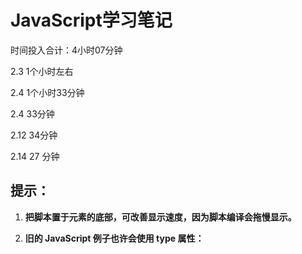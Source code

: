 # JavaScript学习笔记

时间投入合计：4小时07分钟

2.3 1个小时左右

2.4  1个小时33分钟

2.4  33分钟

2.12   34分钟

2.14  27 分钟

   

## 提示：

1. **把脚本置于元素的底部，可改善显示速度，因为脚本编译会拖慢显示。**

2. **旧的 JavaScript 例子也许会使用 type 属性：<script type="text/javascript">。**

   **注释：type 属性不是必需的。JavaScript 是 HTML 中的默认脚本语言。**
   
3. **外部脚本不能包含  标签。**

4. **script标签一般放置在head或者body里面。**

5. **JavaScript支持折行书写，只要在这条语句结束时加上“；”就行**。

6. **字符串之间可以直接用加法进行运算，等效于拼接在一起。多个空格会被认为是一个空格。**

   **"Bill" + " " + "Gates"，计算为 "Bill Gates"**

7. **双斜杠 // 或 /* 与 */*之间的代码被视为注释***

8. **JavaScript 对大小写敏感 ,所有 JavaScript 标识符\*对大小写敏感\*,**

   **变量 lastName 和 lastname，是两个不同的变量。**

------
1. innerHTML 返回某个开始和结束标签之间的 HTML

2. obj.属性(html元素的属性)来改变原来的属性值
   - obj.src='/i/eg_bulbon.gif'  修改图片的指向
   - obj.style.something 来修改样式
   
------

## Day1 开始时间：23:00

   #### JavaScript 能够以不同方式“显示”数据：

   - 使用 window.alert() 写入警告框

   - 使用 document.write() 写入 HTML 输出

     **注意：**在 HTML 文档完全加载后使用 **document.write()** 将*删除所有已有的 HTML* ：

   - 使用 innerHTML 写入 HTML 元素

   - 使用 console.log() 写入浏览器控制台

#### 构造变量名称（唯一标识符）的通用规则是：

- 名称可包含字母、数字、下划线和美元符号
- 名称必须以字母开头
- 名称也可以 $ 和 _ 开头（但是在本教程中我们不会这么做）
- 名称对大小写敏感（y 和 Y 是不同的变量）
- 保留字（比如 JavaScript 的关键词）无法用作变量名称

## 变量以及运算符：

**声明变量之后，变量是没有值的。（技术上，它的值是 undefined）**

**重复声明 JavaScript 变量**

​        	如果再次声明某个 JavaScript 变量，将不会丢它的值。

​			在这两条语句执行后，变量 carName 的值仍然是 "porsche"**

```js
var carName = "porsche";
var carName; 
```

当字符串加上数值时，将会变成其余数值会被视作字符串并被**级联**。

例如var a = “8” + 3 + 5，其结果等于835。在用于字符串时，**+** 运算符被称为**级联运算符**。

**比较运算符：**

| 运算符  |        描述        |
| :-----: | :----------------: |
|   ==    |        等于        |
| **===** |    **等值等型**    |
|   !=    |       不相等       |
| **!==** | **不等值或不等型** |
|    >    |        大于        |
|    <    |        小于        |
|   >=    |     大于或等于     |
|   <=    |     小于或等于     |
|    ?    |     三元运算符     |

### JavaScript 类型运算符

| 运算符     | 描述                                  |
| :--------- | :------------------------------------ |
| typeof     | 返回变量的类型。                      |
| instanceof | 返回 true，如果对象是对象类型的实例。 |

运算符\*\*是幂运算 例如3\**2，结果是9

在js里面除法就是除法，例如7/2，结果是3.5，而不是3

### JavaScript 运算符优先级值

| 值   | 运算符     | 描述             | 实例             |
| :--- | :--------- | :--------------- | :--------------- |
| 20   | ( )        | 表达式分组       | (3 + 4)          |
|      |            |                  |                  |
| 19   | .          | 成员             | person.name      |
| 19   | []         | 成员             | person["name"]   |
| 19   | ()         | 函数调用         | myFunction()     |
| 19   | new        | 创建             | new Date()       |
|      |            |                  |                  |
| 17   | ++         | 后缀递增         | i++              |
| 17   | --         | 后缀递减         | i--              |
|      |            |                  |                  |
| 16   | ++         | 前缀递增         | ++i              |
| 16   | --         | 前缀递减         | --i              |
| 16   | !          | 逻辑否           | !(x==y)          |
| 16   | typeof     | 类型             | typeof x         |
|      |            |                  |                  |
| 15   | **         | 求幂 (ES7)       | 10 ** 2          |
|      |            |                  |                  |
| 14   | *          | 乘               | 10 * 5           |
| 14   | /          | 除               | 10 / 5           |
| 14   | %          | 模数除法         | 10 % 5           |
|      |            |                  |                  |
| 13   | +          | 加               | 10 + 5           |
| 13   | -          | 减               | 10 - 5           |
|      |            |                  |                  |
| 12   | <<         | 左位移           | x << 2           |
| 12   | >>         | 右位移           | x >> 2           |
| 12   | >>>        | 右位移（无符号） | x >>> 2          |
|      |            |                  |                  |
| 11   | <          | 小于             | x < y            |
| 11   | <=         | 小于或等于       | x <= y           |
| 11   | >          | 大于             | x > y            |
| 11   | >=         | 大于或等于       | x >= y           |
| 11   | in         | 对象中的属性     | "PI" in Math     |
| 11   | instanceof | 对象的实例       | instanceof Array |
|      |            |                  |                  |
| 10   | ==         | 相等             | x == y           |
| 10   | ===        | 严格相等         | x === y          |
| 10   | !=         | 不相等           | x != y           |
| 10   | !==        | 严格不相等       | x !== y          |
|      |            |                  |                  |
| 9    | &          | 按位与           | x & y            |
| 8    | ^          | 按位 XOR         | x ^ y            |
| 7    | \|         | 按位或           | x \| y           |
| 6    | &&         | 逻辑与           | x && y           |
| 5    | \|\|       | 逻辑否           | x \|\| y         |
| 4    | ? :        | 条件             | ? "Yes" : "No"   |
|      |            |                  |                  |
| 3    | =          | 赋值             | x = y            |
| 3    | +=         | 赋值             | x += y           |
| 3    | -=         | 赋值             | x -= y           |
| 3    | *=         | 赋值             | x *= y           |
| 3    | %=         | 赋值             | x %= y           |
| 3    | <<=        | 赋值             | x <<= y          |
| 3    | >>=        | 赋值             | x >>= y          |
| 3    | >>>=       | 赋值             | x >>>= y         |
| 3    | &=         | 赋值             | x &= y           |
| 3    | ^=         | 赋值             | x ^= y           |
| 3    | \|=        | 赋值             | x \|= y          |
|      |            |                  |                  |
| 2    | yield      | 暂停函数         | yield x          |
| 1    | ,          | 逗号             | 7 , 8            |

**提示：**括号中的表达式会在值在表达式的其余部分中被使用之前进行完全计算。

## javascript的数据类型：

**字符串值，数值，布尔值，数组，对象**

JavaScript 拥有动态类型。这意味着相同变量可用作不同类型：

```js
var x;               // 现在 x 是 undefined
var x = 7;           // 现在 x 是数值
var x = "Bill";      // 现在 x 是字符串值
```

### JavaScript 字符串值

字符串（或文本字符串）是一串字符（比如 "Bill Gates"）。

字符串被引号包围。您可使用单引号或双引号：

### JavaScript 数值

JavaScript 只有一种数值类型。

写数值时用不用小数点均可：

### JavaScript 布尔值

布尔值只有两个值：true 或 false。

### JavaScript 数组

JavaScript 数组用方括号书写。

数组的项目由逗号分隔。

下面的代码声明（创建）了名为 cars 的数组，包含三个项目（汽车品牌）：

```js
var cars = ["Porsche", "Volvo", "BMW"];	
```

数组索引基于零，这意味着第一个项目是 [0]，第二个项目是 [1]，以此类推。

### JavaScript 对象

JavaScript 对象用花括号来书写。

对象属性是 *name*:*value* 对，由逗号分隔。

```js
var person = {firstName:"Bill", lastName:"Gates", age:62, eyeColor:"blue"};
```

### Undefined

在 JavaScript 中，没有值的变量，其值是 undefined。typeof 也返回 undefined。

任何变量均可通过设置值为 undefined 进行清空。其类型也将是 undefined。

### Null

在 JavaScript 中，null 是 "nothing"。它被看做不存在的事物。

不幸的是，在 JavaScript 中，null 的数据类型是对象。

您可以把 null 在 JavaScript 中是对象理解为一个 bug。它本应是 null。

您可以通过设置值为 null 清空对象：

```
var person = null;           // 值是 null，但是类型仍然是对象
```

#### Undefined 与 Null 的区别

Undefined 与 null 的**值相等**，但类型不相等：

```
typeof undefined              // undefined
typeof null                   // object
null === undefined            // false
null == undefined             // true
```

### typeof 的用法

可通过typeof来确定数据的类型，不用加小括号，使用方法

```js
typeof 0   			     //输出结果为number
typeof "bill" 		     //输出结果为string
typeof [1,2,3] 			 //输出结果为object，因为js里数组属于对象
```

typeof 运算符可返回以下原始类型之一：

- string
- number
- boolean
- undefined
- function
- object

typeof 运算符把对象、数组或 null 返回 object。

typeof 运算符不会把函数返回 object。

```js
typeof {name:'Bill', age:62} // 返回 "object"
typeof [1,2,3,4]             // 返回 "object" (并非 "array"，参见下面的注释)
typeof null                  // 返回 "object"
typeof function myFunc(){}   // 返回 "function"
```

JavaScript里面的对象，一般意义上指的是用花括号括起来的键值对，但有两种特例，1.数组 2.null 

结束时间：00:33

----

## Day 2开始时间21:08

## JavaScript函数

使用上面的例子，toCelsius 引用的是函数对象，而 toCelsius() 引用的是函数结果

function toCelsius(f) {
    return (5/9) * (f-32);
}
document.getElementById("demo").innerHTML = toCelsius(86);

document.getElementById("demo").innerHTML = toCelsius;

// 第二种显示的就是toCelsius函数本身

### 局部变量

在 JavaScript 函数中声明的变量，会成为函数的*局部变量*。

局部变量只能在函数内访问。

```js
// 此处的代码不能使用 carName

function myFunction() {
    var carName = "Volvo";
    // code here CAN use carName
}

// 此处的代码可以使用 carName
```

由于局部变量只能被其函数识别，因此可以在不同函数中使用相同名称的变量。

局部变量在函数开始时创建，在函数完成时被删除。

## JavaScript对象详解

对象一般意义上指的是花括号括起来的键值对，键和值之间用冒号隔开，例如 var car = {type : "porsche", color : "white" }

### 对象方法

对象也可以有**方法**。方法是在对象上执行的**动作**。方法以*函数定义*被存储在属性中。

| 属性      | 属性值                                                    |
| :-------- | :-------------------------------------------------------- |
| firstName | Bill                                                      |
| lastName  | Gates                                                     |
| age       | 62                                                        |
| eyeColor  | blue                                                      |
| fullName  | function() {return this.firstName + " " + this.lastName;} |

方法是作为属性来存储的函数。

### this 关键词

在函数定义中，this 引用该函数的“拥有者”。

在上面的例子中，this 指的是“拥有” fullName 函数的 *person 对象*。

换言之，this.firstName 的意思是 *this 对象*的 firstName 属性。

```js
var person = {
  firstName: "Bill",
  lastName : "Gates",
  id       : 678,
  fullName : function() {
    return this.firstName + " " + this.lastName;
  }
};
```

### 访问对象属性

您能够以两种方式访问属性：

```
objectName.propertyName
```

或者

```
objectName["propertyName"]
```

所以现在对于 数组是一种对象，是不是能够理解了呢，数组其实就是键值对，只不过键是0到n的数字而已。

如果通过关键词 "new" 来声明 JavaScript 变量，则该变量会被创建为对象：

```
var x = new String();        // 把 x 声明为 String 对象
var y = new Number();        // 把 y 声明为 Number 对象
var z = new Boolean();       //	把 z 声明为 Boolean 对象
```

请避免字符串、数值或逻辑对象。他们会增加代码的复杂性并降低执行速度。

结束时间21:41

## JS事件

| onchange    | HTML 元素已被改变            |
| ----------- | ---------------------------- |
| onclick     | 用户点击了 HTML 元素         |
| onmouseover | 用户把鼠标移动到 HTML 元素上 |
| onmouseout  | 用户把鼠标移开 HTML 元素     |
| onkeydown   | 用户按下键盘按键             |
| onload      | 浏览器已经完成页面加载       |

## JS字符串详解

字符串可以通过单引号或者双引号

```js
var carname = "Porsche 911";
var carname = 'Porsche 911';
```

字符串的长度可以通过 str.length 方法获取

```js
var txt = "ABCDEFGHIJKLMNOPQRSTUVWXYZ";
var sln = txt.length;
```

避免字符串的误解，可以使用反斜杠转义字符

| 代码 | 结果 | 描述   |
| :--- | :--- | :----- |
| \'   | '    | 单引号 |
| \"   | "    | 双引号 |
| \\   | \    | 反斜杠 |

### 长代码行换行

为了最佳可读性， 程序员们通常会避免每行代码超过 80 个字符串。

#### 如果某条 JavaScript 语句不适合一整行，那么最佳换行位置是某个运算符之后：

```js
document.getElementById("demo").innerHTML =
"Hello Kitty.";
```

#### 您也可以*在字符串中*换行，通过一个反斜杠即可：

```js
document.getElementById("demo").innerHTML = "Hello \
Kitty!";
```

**部分浏览器不支持**

对长字符串换行的最安全做法（但是有点慢）是使用字符串加法：

```js
document.getElementById("demo").innerHTML = "Hello" + 
"Kitty!";
```

您不能通过反斜杠对代码行进行换行：

```js
document.getElementById("demo").innerHTML = \ 
"Hello Kitty!";
```

## 字符串可以是对象

通常，JavaScript 字符串是原始值，通过字面方式创建：

```js
var firstName = "Bill"
```

但是字符串也可通过关键词 new 定义为对象：

```js
var firstName = new String("Bill")
```

#### js中两个对象无法比较

```js
var x = new String("Bill");             
var y = new String("Bill");

// (x == y) 为 false，因为 x 和 y 是不同的对象
// (x === y) 为 false，因为 x 和 y 是不同的对象
// 两个对象进行比较，返回值必定为false
```

### 字符串方法：

字符串是一种原样保持的数据结构，无论输入多少空格它都会保留下来。

##### str.length  //返回字符串长度

从前往后检索

##### str.indexof("china") //返回字符串在str中首次出现的索引

从后往前检索

##### str.lastIndexOf() //返回字符串在str中最后出现的缩影

indexof 和lastIndexOf 如果未找到文本，均返回-1

两种方法都接受作为检索起始位置的第二个参数。

```js
var str = "The full name of China is the People's Republic of China.";
var pos = str.indexOf("China", 18);
```

lastIndexOf() 方法向后进行检索（从尾到头），这意味着：假如第二个参数是 50，则从位置 50 开始检索，直到字符串的起点。

```js
var str = "The full name of China is the People's Republic of China.";
var pos = str.lastIndexOf("China", 50);
```

## 检索字符串中的字符串

search() 方法搜索特定值的字符串，并返回匹配的位置：

```js
var str = "The full name of China is the People's Republic of China.";
var pos = str.search("locate");
```

两种方法，indexOf() 与 search()，是*相等的*。

这两种方法是不相等的。区别在于：

- search() 方法无法设置开始位置参数。
- indexOf() 方法无法设置更强大的搜索值（正则表达式）。

## 提取部分字符串

有三种提取部分字符串的方法：

- slice(*start*, *end*)
- substring(*start*, *end*)
- substr(*start*, *length*)

### slice方法

设置的是两个参数：起始索引（开始位置），终止索引（结束位置），当某个参数为负，则从字符串的结尾开始计数。如果当某个参数为负，则从字符串的结尾开始计数。

```js
var str = "Apple, Banana, Mango";
var res = str.slice(-13,-7);
```

当slice参数为负数时，也是第一个参数一定比第二个参数小

如果省略第二个参数，默认裁剪剩余部分。

本质上获取的长度是 [起始索引，终止索引)  左闭右开

### substring方法

类似于slice方法，不同点在于substring无法接受负的数字

### substr方法

不同之处在于第二个参数规定被提取部分的长度

```js
var str = "Apple, Banana, Mango";
var res = str.substr(7,6);
```

## 替换字符串内容

replace() 方法用另一个值替换在字符串中指定的值：

```js
str = "Please visit Microsoft!";
var n = str.replace("Microsoft", "W3School");
```

replace() 方法不会改变调用它的字符串。它返回的是新字符串。

默认地，replace() *只替换首个匹配*：

默认地，replace() 对大小写敏感。因此不对匹配 MICROSOFT：

如需执行大小写不敏感的替换，请使用正则表达式 /i（大小写不敏感）：

```js
str = "Please visit Microsoft!";
var n = str.replace(/MICROSOFT/i, "W3School");
```

如需替换所有匹配，请使用正则表达式的 g 标志（用于全局搜索）：

```js
str = "Please visit Microsoft and Microsoft!";
var n = str.replace(/Microsoft/g, "W3School");
```

### concat() 方法

concat() 连接两个或多个字符串：

```js
var text1 = "Hello";
var text2 = "World";
text3 = text1.concat(" ",text2);
```

concat() 方法可用于代替加运算符。下面两行是等效的：

```js
var text = "Hello" + " " + "World!";
var text = "Hello".concat(" ","World!");
```

所有字符串方法都会返回新字符串。它们不会修改原始字符串。

正式地说：字符串是不可变的：字符串不能更改，只能替换。

### string.trim()方法

删除字符串两端的空白符

```js
var str = "       Hello World!        ";
alert(str.trim());
```

## 提取字符串字符

这是两个提取字符串字符的*安全*方法：

- charAt(*position*)
- charCodeAt(*position*)

charAt() 方法返回字符串中指定下标（位置）的字符串：

charCodeAt() 方法返回字符串中指定索引的字符 unicode 编码：

```js
var str = "HELLO WORLD";

str.charCodeAt(0);         // 返回 72
```

同时也支持属性访问

```
var str = "HELLO WORLD";
str[0];                   // 返回 H
```

使用属性访问有点不太靠谱：

- 不适用 Internet Explorer 7 或更早的版本
- 它让字符串看起来像是数组（其实并不是）
- 如果找不到字符，[ ] 返回 undefined，而 charAt() 返回空字符串。
- 它是只读的。str[0] = "A" 不会产生错误（但也不会工作！）//意思是它是不可写的。

```js
var str = "HELLO WORLD";
str[0] = "A";             // 不产生错误，但不会工作
str[0];                   // 返回 H
```

## 字符串转换成数组

split方法将字符串转换成数组;

```js
var txt = "a,b,c,d,e";   // 字符串
txt.split(",");          // 用逗号分隔
txt.split(" ");          // 用空格分隔
txt.split("|");          // 用竖线分隔
```

如果省略分隔符，被返回的数组将包含 index [0] 中的整个字符串。

// 意思是 str[0] 里面包含原来的所有字符串 str[1]为undefined

如果分隔符是 ""，被返回的数组将是间隔单个字符的数组：

## JavaScript 数字

**JavaScript 只有一种数值类型。**

**JavaScript 数值始终是 64 位的浮点数**

整数（不使用指数或科学计数法）会被精确到 15 位。

```
var x = 999999999999999;   // x 将是 999999999999999
var y = 9999999999999999;  // y 将是 10000000000000000
```

小数的最大数是 17 位，但是浮点的算数并不总是 100% 精准：

```js
var x = 0.2 + 0.1;         // x 将是 0.30000000000000004
```

```js
var x = (0.2 * 10 + 0.1 * 10) / 10;       // x 将是 0.3
```

在进行数字运算时 js 会尝试将字符串转换成数字

```
var x = "100";
var y = "10";
var z = x / y;       // z 将是 10
```

但是加法除外， 加法时级联运算

## NaN - 非数值

NaN 属于 JavaScript 保留词，指示某个数不是合法数。

尝试用一个非数字字符串进行除法会得到 NaN（Not a Number）：

```
var x = 100 / "Apple";  // x 将是 NaN（Not a Number）
```

#### isNaN函数可以测出变量是否是数字

NaN 是数，typeof NaN 返回 number：

```js
typeof NaN;             // 返回 "number"
```

## Infinity

Infinity （或 -Infinity）是 JavaScript 在计算数时超出最大可能数范围时返回的值。

除以 0（零）也会生成 Infinity：

```js
var x =  2 / 0;          // x 将是 Infinity
var y = -2 / 0;          // y 将是 -Infinity
```

Infinity 是数：typeOf Infinity 返回 number。

```js
typeof Infinity;        // 返回 "number"
```

但是您能够使用 toString() 方法把数输出为十六进制、八进制或二进制。

```js
var myNumber = 128;
myNumber.toString(16);     // 返回 80
myNumber.toString(8);      // 返回 200
myNumber.toString(2);      // 返回 10000000
```

